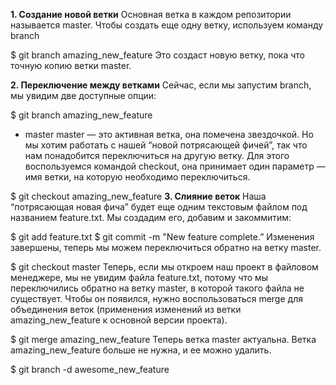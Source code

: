**1. Создание новой ветки**
Основная ветка в каждом репозитории называется master. Чтобы создать еще одну ветку, используем команду branch <name>

$ git branch amazing_new_feature
Это создаст новую ветку, пока что точную копию ветки master.

**2. Переключение между ветками**
Сейчас, если мы запустим branch, мы увидим две доступные опции:

$ git branch
amazing_new_feature
* master
master — это активная ветка, она помечена звездочкой. Но мы хотим работать с нашей “новой потрясающей фичей”, так что нам понадобится переключиться на другую ветку. Для этого воспользуемся командой checkout, она принимает один параметр — имя ветки, на которую необходимо переключиться.

$ git checkout amazing_new_feature
**3. Слияние веток**
Наша “потрясающая новая фича” будет еще одним текстовым файлом под названием feature.txt. Мы создадим его, добавим и закоммитим:

$ git add feature.txt
$ git commit -m "New feature complete.”
Изменения завершены, теперь мы можем переключиться обратно на ветку master.

$ git checkout master
Теперь, если мы откроем наш проект в файловом менеджере, мы не увидим файла feature.txt, потому что мы переключились обратно на ветку master, в которой такого файла не существует. Чтобы он появился, нужно воспользоваться merge для объединения веток (применения изменений из ветки amazing_new_feature к основной версии проекта).

$ git merge amazing_new_feature
Теперь ветка master актуальна. Ветка amazing_new_feature больше не нужна, и ее можно удалить.

$ git branch -d awesome_new_feature